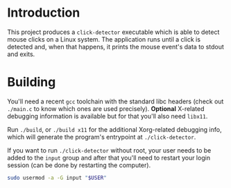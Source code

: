 # Introduction

This project produces a `click-detector` executable which is able to detect
mouse clicks on a Linux system. The application runs until a click is detected
and, when that happens, it prints the mouse event's data to stdout and exits.

# Building

You'll need a recent `gcc` toolchain with the standard libc headers (check out
`./main.c` to know which ones are used precisely). **Optional** X-related
debugging information is available but for that you'll also need `libx11`.

Run `./build`, or `./build x11` for the additional Xorg-related debugging info,
which will generate the program's entrypoint at `./click-detector`.

If you want to run `./click-detector` without root, your user needs to be added
to the `input` group and after that you'll need to restart your login session
(can be done by restarting the computer).

```bash
sudo usermod -a -G input "$USER"
```

